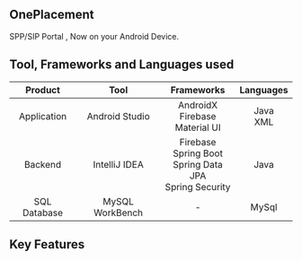 ## OnePlacement

SPP/SIP Portal , Now on your Android Device.

## Tool, Frameworks and Languages used
| Product | Tool | Frameworks | Languages |
|:-------:|:-----:|:----------:|:---------:|
| Application     | Android Studio | AndroidX<br>Firebase<br>Material UI | Java <br>XML |
| Backend | IntelliJ IDEA | Firebase<br>Spring Boot<br>Spring Data JPA<br>Spring Security | Java |
| SQL Database| MySQL WorkBench | - | MySql |


## Key Features
